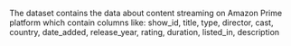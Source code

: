 The dataset contains the data about content streaming on Amazon Prime platform which contain columns like: show_id, title, type, director, cast, country, date_added, release_year, rating, duration, listed_in, description
